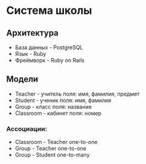 # Система школы

## Архитектура
* База данных - PostgreSQL
* Язык - Ruby
* Фреймворк - Ruby on Rails
## Модели
* Teacher - учитель
поля: имя, фамилия, предмет
* Student - ученик
поля: имя, фамилия
* Group - класс
поля: название
* Classroom - кабинет
поля: номер

### Ассоциации:
* Classroom - Teacher one-to-one
* Group - Teacher one-to-one
* Group - Student one-to-many
